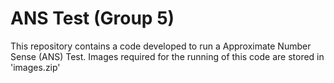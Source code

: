 # ANS Test (Group 5)

This repository contains a code developed to run a Approximate Number Sense (ANS) Test. 
Images required for the running of this code are stored in 'images.zip'
